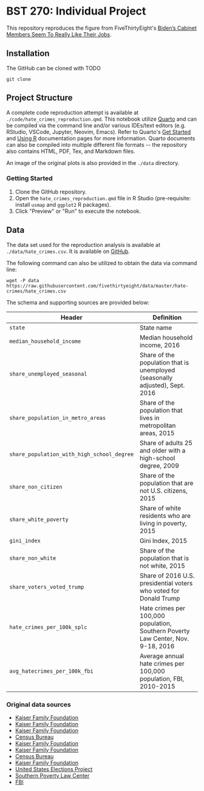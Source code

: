 # BST 270: Individual Project

This repository reproduces the figure from FiveThirtyEight's [Biden’s Cabinet Members Seem To Really Like Their Jobs](https://fivethirtyeight.com/features/biden-cabinet/).

## Installation

The GitHub can be cloned with TODO
```{bash}
git clone 
```

## Project Structure

A complete code reproduction attempt is available at `./code/hate_crimes_reproduction.qmd`. This notebook utilize [Quarto](https://quarto.org) and can be compiled via the command line and/or various IDEs/text editors (e.g. RStudio, VSCode, Jupyter, Neovim, Emacs). Refer to Quarto's [Get Started](https://quarto.org/docs/get-started/) and [Using R](https://quarto.org/docs/computations/r.html) documentation pages for more information. Quarto documents can also be compiled into multiple different file formats -- the repository also contains HTML, PDF, Tex, and Markdown files.

An image of the original plots is also provided in the `./data` directory.

### Getting Started

1.  Clone the GitHub repository.
2.  Open the `hate_crimes_reproduction.qmd` file in R Studio (pre-requisite: install `usmap` and `ggplot2` R packages).
3.  Click "Preview" or "Run" to execute the notebook.

## Data

The data set used for the reproduction analysis is available at `./data/hate_crimes.csv`. It is available on [GitHub](https://github.com/fivethirtyeight/data/tree/master/hate-crimes).

The following command can also be utilized to obtain the data via command line:

```{bash}
wget -P data https://raw.githubusercontent.com/fivethirtyeight/data/master/hate-crimes/hate_crimes.csv
```

The schema and supporting sources are provided below:

| Header                                     | Definition                                                                       |
|--------------------------------------------|----------------------------------------------------------------------------------|
| `state`                                    | State name                                                                       |
| `median_household_income`                  | Median household income, 2016                                                    |
| `share_unemployed_seasonal`                | Share of the population that is unemployed (seasonally adjusted), Sept. 2016     |
| `share_population_in_metro_areas`          | Share of the population that lives in metropolitan areas, 2015                   |
| `share_population_with_high_school_degree` | Share of adults 25 and older with a high-school degree, 2009                     |
| `share_non_citizen`                        | Share of the population that are not U.S. citizens, 2015                         |
| `share_white_poverty`                      | Share of white residents who are living in poverty, 2015                         |
| `gini_index`                               | Gini Index, 2015                                                                 |
| `share_non_white`                          | Share of the population that is not white, 2015                                  |
| `share_voters_voted_trump`                 | Share of 2016 U.S. presidential voters who voted for Donald Trump                |
| `hate_crimes_per_100k_splc`                | Hate crimes per 100,000 population, Southern Poverty Law Center, Nov. 9-18, 2016 |
| `avg_hatecrimes_per_100k_fbi`              | Average annual hate crimes per 100,000 population, FBI, 2010-2015                |

### Original data sources

-   [Kaiser Family Foundation](http://kff.org/other/state-indicator/median-annual-income/?currentTimeframe=0)
-   [Kaiser Family Foundation](http://kff.org/other/state-indicator/unemployment-rate/?currentTimeframe=0)
-   [Kaiser Family Foundation](http://kff.org/other/state-indicator/unemployment-rate/?currentTimeframe=0)
-   [Census Bureau](https://www.census.gov/prod/2012pubs/p20-566.pdf)
-   [Kaiser Family Foundation](http://kff.org/other/state-indicator/distribution-by-citizenship-status/?currentTimeframe=0)
-   [Kaiser Family Foundation](http://kff.org/other/state-indicator/poverty-rate-by-raceethnicity/?currentTimeframe=0)
-   [Census Bureau](https://factfinder.census.gov/faces/tableservices/jsf/pages/productview.xhtml?pid=ACS_10_1YR_B19083&prodType=table)
-   [Kaiser Family Foundation](http://kff.org/other/state-indicator/distribution-by-raceethnicity/?currentTimeframe=0)
-   [United States Elections Project](http://www.electproject.org/2016g)
-   [Southern Poverty Law Center](https://www.splcenter.org/20161129/ten-days-after-harassment-and-intimidation-aftermath-election)
-   [FBI](https://ucr.fbi.gov/hate-crime)
